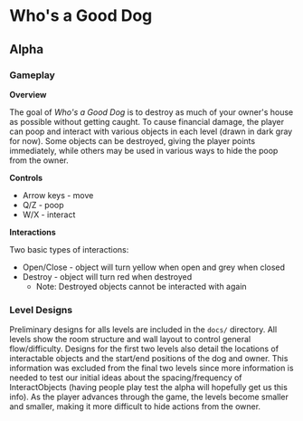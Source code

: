 # Who's a Good Dog

## Alpha

### Gameplay

**Overview**

The goal of *Who's a Good Dog* is to destroy as much of your owner's house as possible without getting caught. To cause financial damage, the player can poop and interact with various objects in each level (drawn in dark gray for now). Some objects can be destroyed, giving the player points immediately, while others may be used in various ways to hide the poop from the owner.

**Controls**

- Arrow keys - move
- Q/Z - poop
- W/X - interact

**Interactions**

Two basic types of interactions:
- Open/Close - object will turn yellow when open and grey when closed
- Destroy - object will turn red when destroyed
	- Note: Destroyed objects cannot be interacted with again


### Level Designs

Preliminary designs for alls levels are included in the `docs/` directory. All levels show the room structure and wall layout to control general flow/difficulty. Designs for the first two levels also detail the locations of interactable objects and the start/end positions of the dog and owner. This information was excluded from the final two levels since more information is needed to test our initial ideas about the spacing/frequency of InteractObjects (having people play test the alpha will hopefully get us this info). As the player advances through the game, the levels become smaller and smaller, making it more difficult to hide actions from the owner.